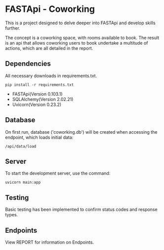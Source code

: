 # FASTApi - Coworking

This is a project designed to delve deeper into FASTApi and develop skills further.

The concept is a coworking space, with rooms available to book. The result is an api that allows coworking users to book undertake a multitude of actions, which are all detailed in the report.

## Dependencies
All necessary downloads in requirements.txt.


    pip install -r requirements.txt

- FASTApi(Version 0.103.1)
- SQLAlchemy(Version 2.02.21)
- Uvicorn(Version 0.23.2)

## Database
On first run, database ('coworking.db') will be created when accessing the endpoint, which loads initial data:

    /api/data/load

## Server
To start the development server, use the command:

    uvicorn main:app

## Testing
Basic testing has been implemented to confirm status codes and response types.

## Endpoints
View REPORT for information on Endpoints.
